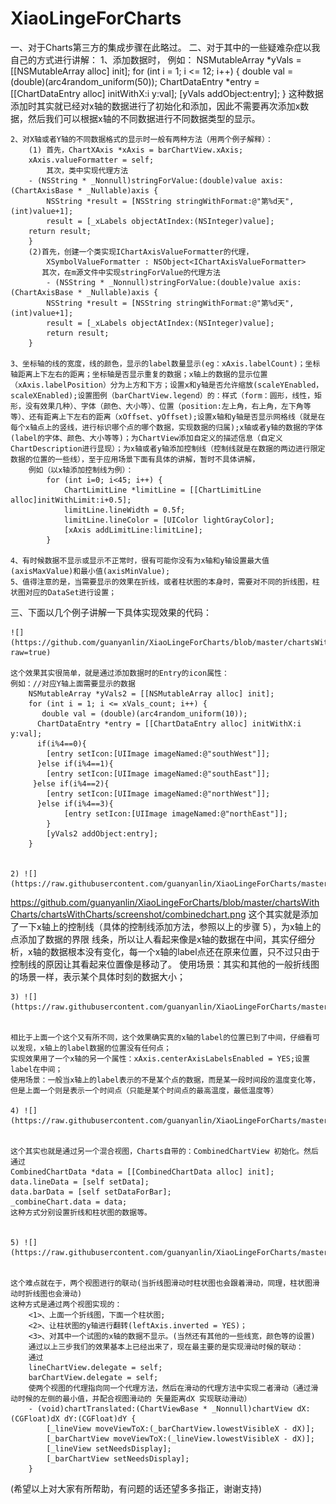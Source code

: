 # XiaoLingeForCharts

一、对于Charts第三方的集成步骤在此略过。
二、对于其中的一些疑难杂症以我自己的方式进行讲解：
	1、添加数据时，
	例如：
	NSMutableArray *yVals = [[NSMutableArray alloc] init];
    for (int i = 1; i <= 12; i++) {
        double val = (double)(arc4random_uniform(50));
        ChartDataEntry *entry = [[ChartDataEntry alloc] initWithX:i y:val];
        [yVals addObject:entry];
    }
	这种数据添加时其实就已经对x轴的数据进行了初始化和添加，因此不需要再次添加x数据，然后我们可以根据x轴的不同数据进行不同数据类型的显示。

	2、对X轴或者Y轴的不同数据格式的显示时一般有两种方法（用两个例子解释）：
		(1) 首先，ChartXAxis *xAxis = barChartView.xAxis;
		xAxis.valueFormatter = self;
			其次，类中实现代理方法
		- (NSString * _Nonnull)stringForValue:(double)value axis:(ChartAxisBase * _Nullable)axis {
    		NSString *result = [NSString stringWithFormat:@"第%d天",(int)value+1];
    		result = [_xLabels objectAtIndex:(NSInteger)value];
    	return result;
		}
		(2)首先，创建一个类实现IChartAxisValueFormatter的代理，
			XSymbolValueFormatter : NSObject<IChartAxisValueFormatter>
   		   其次，在m源文件中实现stringForValue的代理方法
   			- (NSString * _Nonnull)stringForValue:(double)value axis:(ChartAxisBase * _Nullable)axis {
    		NSString *result = [NSString stringWithFormat:@"第%d天",(int)value+1];
    		result = [_xLabels objectAtIndex:(NSInteger)value];
    		return result;
    	}

	3、坐标轴的线的宽度，线的颜色，显示的label数量显示(eg：xAxis.labelCount)；坐标轴距离上下左右的距离；坐标轴是否显示重复的数据；x轴上的数据的显示位置（xAxis.labelPosition）分为上方和下方；设置x和y轴是否允许缩放(scaleYEnabled，scaleXEnabled);设置图例（barChartView.legend）的：样式（form：圆形，线性，矩形，没有效果几种）、字体（颜色、大小等）、位置（position:左上角，右上角，左下角等等）、还有距离上下左右的距离（xOffset、yOffset);设置x轴和y轴是否显示网格线（就是在每个x轴点上的竖线，进行标识哪个点的哪个数据，实现数据的归属);x轴或者y轴的数据的字体(label的字体、颜色、大小等等)；为ChartView添加自定义的描述信息（自定义ChartDescription进行显现）；为x轴或者y轴添加控制线（控制线就是在数据的两边进行限定数据的位置的一些线），至于应用场景下面有具体的讲解，暂时不具体讲解，
		例如（以x轴添加控制线为例）：
			for (int i=0; i<45; i++) {
        		ChartLimitLine *limitLine = [[ChartLimitLine alloc]initWithLimit:i+0.5];
        		limitLine.lineWidth = 0.5f;
        		limitLine.lineColor = [UIColor lightGrayColor];
        		[xAxis addLimitLine:limitLine];
    		}

	4、有时候数据不显示或显示不正常时，很有可能你没有为x轴和y轴设置最大值(axisMaxValue)和最小值(axisMinValue);
	5、值得注意的是，当需要显示的效果在折线，或者柱状图的本身时，需要对不同的折线图，柱状图对应的DataSet进行设置；

三、下面以几个例子讲解一下具体实现效果的代码：

	![](https://github.com/guanyanlin/XiaoLingeForCharts/blob/master/chartsWithCharts/chartsWithCharts/screenshot/combinedchart.png?raw=true)

	这个效果其实很简单，就是通过添加数据时的Entry的icon属性：
	例如：//对应Y轴上面需要显示的数据
    	NSMutableArray *yVals2 = [[NSMutableArray alloc] init];
    	for (int i = 1; i <= xVals_count; i++) {
     	   double val = (double)(arc4random_uniform(10));
      	  ChartDataEntry *entry = [[ChartDataEntry alloc] initWithX:i y:val];
      	  if(i%4==0){
            [entry setIcon:[UIImage imageNamed:@"southWest"]];
      	  }else if(i%4==1){
            [entry setIcon:[UIImage imageNamed:@"southEast"]];
       	 }else if(i%4==2){
            [entry setIcon:[UIImage imageNamed:@"northWest"]];
      	  }else if(i%4==3){
        	    [entry setIcon:[UIImage imageNamed:@"northEast"]];
        	}
        	[yVals2 addObject:entry];
    	}


	2) ![](https://raw.githubusercontent.com/guanyanlin/XiaoLingeForCharts/master/chartsWithCharts/chartsWithCharts/screenshot/xaxisLabelincenter.png)

https://github.com/guanyanlin/XiaoLingeForCharts/blob/master/chartsWithCharts/chartsWithCharts/screenshot/combinedchart.png
	这个其实就是添加了一下x轴上的控制线（具体的控制线添加方法，参照以上的步骤 5），为x轴上的点添加了数据的界限 线条，所以让人看起来像是x轴的数据在中间，其实仔细分析，x轴的数据根本没有变化，每一个x轴的label点还在原来位置，只不过只由于控制线的原因让其看起来位置像是移动了。
	使用场景：其实和其他的一般折线图的场景一样，表示某个具体时刻的数据大小；

	3) ![](https://raw.githubusercontent.com/guanyanlin/XiaoLingeForCharts/master/chartsWithCharts/chartsWithCharts/screenshot/xaxisLabelrealincenter.png)


	相比于上面一个这个又有所不同，这个效果确实真的x轴的label的位置已到了中间，仔细看可以发现，x轴上的label数据的位置没有任何点；
	实现效果用了一个x轴的另一个属性：xAxis.centerAxisLabelsEnabled = YES;设置label在中间；
	使用场景：一般当x轴上的label表示的不是某个点的数据，而是某一段时间段的温度变化等，但是上面一个则是表示一个时间点（只能是某个时间点的最高温度，最低温度等）

	4) ![](https://raw.githubusercontent.com/guanyanlin/XiaoLingeForCharts/master/chartsWithCharts/chartsWithCharts/screenshot/combinedchart.png)


	这个其实也就是通过另一个混合视图，Charts自带的：CombinedChartView 初始化。然后通过
	CombinedChartData *data = [[CombinedChartData alloc] init];
    data.lineData = [self setData];
    data.barData = [self setDataForBar];
    _combineChart.data = data;
    这种方式分别设置折线和柱状图的数据等。


	5) ![](https://raw.githubusercontent.com/guanyanlin/XiaoLingeForCharts/master/chartsWithCharts/chartsWithCharts/screenshot/samexaxis.png)


	这个难点就在于，两个视图进行的联动(当折线图滑动时柱状图也会跟着滑动，同理，柱状图滑动时折线图也会滑动)
	这种方式是通过两个视图实现的：
		<1>、上面一个折线图，下面一个柱状图;
		<2>、让柱状图的y轴进行翻转(leftAxis.inverted = YES)；
		<3>、对其中一个试图的x轴的数据不显示。(当然还有其他的一些线宽，颜色等的设置)
		通过以上三步我们的效果基本上已经出来了，现在最主要的是实现滑动时候的联动：
		通过
		lineChartView.delegate = self;
		barChartView.delegate = self;
		使两个视图的代理指向同一个代理方法，然后在滑动的代理方法中实现二者滑动（通过滑动时候的左侧的最小值，并配合视图滑动的 矢量距离dX 实现联动滑动）
		- (void)chartTranslated:(ChartViewBase * _Nonnull)chartView dX:(CGFloat)dX dY:(CGFloat)dY {
		    [_lineView moveViewToX:(_barChartView.lowestVisibleX - dX)];
		    [_barChartView moveViewToX:(_lineView.lowestVisibleX - dX)];
		    [_lineView setNeedsDisplay];
		    [_barChartView setNeedsDisplay];
		}

(希望以上对大家有所帮助，有问题的话还望多多指正，谢谢支持)


